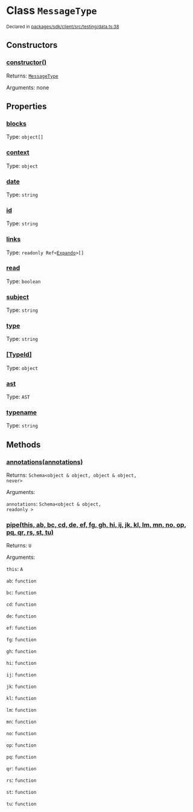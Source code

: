 # Class `MessageType`
<sub>Declared in [packages/sdk/client/src/testing/data.ts:38](https://github.com/dxos/dxos/blob/f2f84db18/packages/sdk/client/src/testing/data.ts#L38)</sub>




## Constructors
### [constructor()]()




Returns: <code>[MessageType](/api/@dxos/client/classes/MessageType)</code>

Arguments: none





## Properties
### [blocks](https://github.com/dxos/dxos/blob/f2f84db18/packages/sdk/client/src/testing/data.ts#L42)
Type: <code>object[]</code>



### [context](https://github.com/dxos/dxos/blob/f2f84db18/packages/sdk/client/src/testing/data.ts#L45)
Type: <code>object</code>



### [date](https://github.com/dxos/dxos/blob/f2f84db18/packages/sdk/client/src/testing/data.ts#L40)
Type: <code>string</code>



### [id]()
Type: <code>string</code>



### [links](https://github.com/dxos/dxos/blob/f2f84db18/packages/sdk/client/src/testing/data.ts#L43)
Type: <code>readonly Ref&lt;[Expando](/api/@dxos/client/interfaces/Expando)&gt;[]</code>



### [read](https://github.com/dxos/dxos/blob/f2f84db18/packages/sdk/client/src/testing/data.ts#L44)
Type: <code>boolean</code>



### [subject](https://github.com/dxos/dxos/blob/f2f84db18/packages/sdk/client/src/testing/data.ts#L41)
Type: <code>string</code>



### [type](https://github.com/dxos/dxos/blob/f2f84db18/packages/sdk/client/src/testing/data.ts#L39)
Type: <code>string</code>



### [[TypeId]]()
Type: <code>object</code>



### [ast]()
Type: <code>AST</code>



### [typename]()
Type: <code>string</code>




## Methods
### [annotations(annotations)]()




Returns: <code>Schema&lt;object & object, object & object, never&gt;</code>

Arguments: 

`annotations`: <code>Schema&lt;object & object, readonly &gt;</code>


### [pipe(this, ab, bc, cd, de, ef, fg, gh, hi, ij, jk, kl, lm, mn, no, op, pq, qr, rs, st, tu)]()




Returns: <code>U</code>

Arguments: 

`this`: <code>A</code>

`ab`: <code>function</code>

`bc`: <code>function</code>

`cd`: <code>function</code>

`de`: <code>function</code>

`ef`: <code>function</code>

`fg`: <code>function</code>

`gh`: <code>function</code>

`hi`: <code>function</code>

`ij`: <code>function</code>

`jk`: <code>function</code>

`kl`: <code>function</code>

`lm`: <code>function</code>

`mn`: <code>function</code>

`no`: <code>function</code>

`op`: <code>function</code>

`pq`: <code>function</code>

`qr`: <code>function</code>

`rs`: <code>function</code>

`st`: <code>function</code>

`tu`: <code>function</code>


